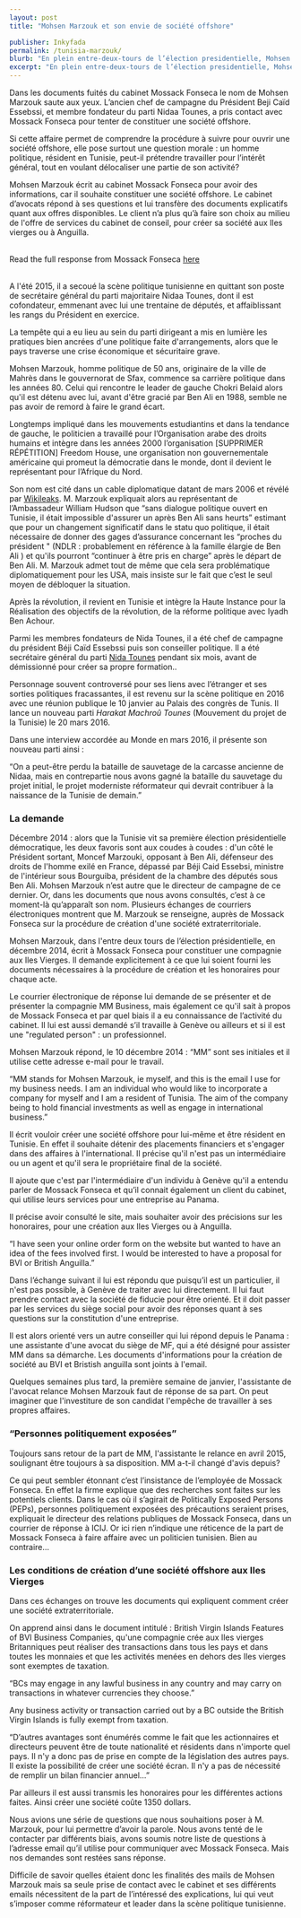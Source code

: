 ```yaml
---
layout: post
title: "Mohsen Marzouk et son envie de société offshore"

publisher: Inkyfada
permalink: /tunisia-marzouk/
blurb: "En plein entre-deux-tours de l’élection presidentielle, Mohsen Marzouk, alors directeur de campagne de Béji Caid Essebsi, prend contact avec Mossack Fonseca, pour ouvrir une société offshore."
excerpt: "En plein entre-deux-tours de l’élection presidentielle, Mohsen Marzouk, alors directeur de campagne de Béji Caid Essebsi, prend contact avec Mossack Fonseca, pour ouvrir une société offshore."
---
```


Dans les documents fuités du cabinet Mossack Fonseca  le nom de Mohsen Marzouk saute aux yeux. L’ancien chef de campagne du Président Beji Caïd Essebssi, et membre fondateur du parti Nidaa Tounes, a pris contact avec Mossack Fonseca pour tenter de constituer une société offshore.
 
Si cette affaire permet de comprendre la procédure à suivre pour ouvrir une société offshore, elle pose surtout une question morale : un homme politique, résident en Tunisie, peut-il prétendre travailler pour l’intérêt général, tout en voulant délocaliser une partie de son activité?
  
Mohsen Marzouk écrit au cabinet Mossack Fonseca pour avoir des informations, car il souhaite constituer une société offshore. Le cabinet d’avocats répond à ses questions et lui transfère des documents explicatifs quant aux offres disponibles. Le client n’a plus qu’à faire son choix au milieu de l'offre de services du cabinet de conseil, pour créer sa société aux Iles vierges ou à Anguilla.

<br/>
<div class="panel panel-default">
  <div class="panel-heading">
  Read the full response from Mossack Fonseca <a href="https://sourceafrica.net/documents/24692-ANCIR-L-PanamaPapers-L-Mossack-Fonseca-Responds.html" target="_blank">here</a>
  </div>
</div>
<br/>

A l'été 2015, il a secoué la scène politique tunisienne  en quittant son poste de secrétaire général du parti majoritaire Nidaa Tounes, dont il est cofondateur, emmenant avec lui une trentaine de députés, et affaiblissant les rangs du Président en exercice.
 
La tempête qui a eu lieu au sein du parti dirigeant a mis en lumière les pratiques bien ancrées d'une politique faite d'arrangements, alors que le pays traverse une crise économique et sécuritaire grave.
 
Mohsen Marzouk, homme politique de 50 ans, originaire de la ville de Mahrès dans le gouvernorat de Sfax, commence sa carrière politique dans les années 80. Celui qui rencontre le leader de gauche Chokri Belaid alors qu'il est détenu avec lui, avant d'être gracié par Ben Ali en 1988, semble ne pas avoir de remord à faire le grand écart.
 
Longtemps impliqué dans les mouvements estudiantins et dans la tendance de gauche, le politicien a travaillé pour l’Organisation arabe des droits humains et intègre dans les années 2000 l’organisation [SUPPRIMER RÉPÉTITION] Freedom House, une organisation non gouvernementale américaine qui promeut la démocratie dans le monde, dont il devient le représentant pour l’Afrique du Nord.
 
Son nom est cité dans un cable diplomatique datant de mars 2006 et révélé par [Wikileaks](https://wikileaks.org/plusd/cables/06TUNIS1255_a.html). M. Marzouk expliquait alors au représentant de l’Ambassadeur William Hudson que “sans dialogue politique ouvert en Tunisie, il était impossible d'assurer un après Ben Ali sans heurts” estimant que pour un changement significatif dans le statu quo politique, il était nécessaire de donner des gages d’assurance concernant les “proches du président " (NDLR : probablement en référence à la famille élargie de Ben Ali ) et qu'ils pourront “continuer à être pris en charge” après le départ de Ben Ali. M. Marzouk admet tout de même que cela sera problématique diplomatiquement pour les USA, mais insiste sur le fait que c’est le seul moyen de débloquer la situation.
 
Après la révolution, il revient en Tunisie et intègre la Haute Instance pour la Réalisation des objectifs de la révolution, de la réforme politique avec Iyadh Ben Achour.

Parmi les membres fondateurs de Nida Tounes, il a été chef de campagne du président Béji Caïd Essebssi puis son conseiller politique. Il a été secrétaire général du parti [Nida Tounes](http://www.lemonde.fr/afrique/article/2016/03/16/en-tunisie-le-parti-nidaa-tounes-est-devenu-une-coquille-vide_4883993_3212.html) pendant six mois, avant de démissionné pour créer sa propre formation..
  
Personnage souvent controversé pour ses liens avec l’étranger et ses sorties politiques fracassantes, il est revenu sur la scène politique en 2016 avec une réunion publique le 10 janvier au Palais des congrès de Tunis. Il lance un nouveau parti *Harakat Machroû Tounes* (Mouvement du projet de la Tunisie) le 20 mars 2016.
 
Dans une interview accordée au Monde en mars 2016, il présente son nouveau parti ainsi :

“On a peut-être perdu la bataille de sauvetage de la carcasse ancienne de Nidaa, mais en contrepartie nous avons gagné la bataille du sauvetage du projet initial, le projet moderniste réformateur qui devrait contribuer à la naissance de la Tunisie de demain.”

### La demande

Décembre 2014 : alors que la Tunisie vit sa première élection présidentielle démocratique, les deux favoris sont aux coudes à coudes : d'un côté le Président sortant, Moncef Marzouki, opposant à Ben Ali, défenseur des droits de l'homme exilé en France, dépassé par Béji Caid Essebsi, ministre de l'intérieur sous Bourguiba, président de la chambre des députés sous Ben Ali.
Mohsen Marzouk n’est autre que le directeur de campagne de ce dernier. Or, dans les documents que nous avons consultés, c’est à ce moment-là qu’apparaît son nom. Plusieurs échanges de courriers électroniques montrent que  M. Marzouk se renseigne, auprès de Mossack Fonseca sur la procédure de création  d'une société extraterritoriale.

Mohsen Marzouk, dans l'entre deux tours de l’élection présidentielle, en décembre 2014, écrit à Mossack Fonseca pour constituer une compagnie aux Iles Vierges. Il demande explicitement à ce que lui soient fourni les documents nécessaires à la procédure de création et les honoraires pour chaque acte.
 
Le courrier électronique de réponse lui demande de se présenter et de présenter la compagnie MM Business,  mais également ce qu'il sait à propos de Mossack Fonseca et par quel biais il a eu connaissance de l’activité du cabinet. Il lui est aussi demandé s’il travaille à Genève ou ailleurs et si il est une "regulated person" : un professionnel.


Mohsen Marzouk répond, le 10 décembre 2014 : “MM” sont ses initiales et il utilise cette adresse e-mail pour le travail.
 
“MM stands for Mohsen Marzouk, ie myself, and this is the email I use for my business needs.
I am an individual who would like to incorporate a company for myself and I am a resident of Tunisia. The aim of the company being to hold financial investments as well as engage in international business.”

 
Il écrit vouloir créer une société offshore pour lui-même et être résident en Tunisie. En effet il souhaite détenir des placements financiers et s'engager dans des affaires à l'international. Il précise qu'il n'est pas un intermédiaire ou un agent et qu'il sera le propriétaire final de la société.
 
Il ajoute que c'est par l'intermédiaire d'un individu à Genève qu'il a entendu parler de Mossack Fonseca et qu’il connait également un client du cabinet, qui utilise leurs services pour une entreprise au Panama.
 
Il précise avoir consulté le site, mais souhaiter avoir des précisions sur les honoraires, pour une création aux Iles Vierges ou à Anguilla.
 
“I have seen your online order form on the website but wanted to have an idea of the fees involved first. I would be interested to have a proposal for BVI or British Anguilla.”

Dans l’échange suivant il lui est répondu que puisqu’il est un particulier, il n'est pas possible, à Genève de traiter avec lui directement. Il lui faut prendre contact avec la société de fiducie pour être orienté. Et il doit passer par les services du siège social pour avoir des réponses quant à ses questions sur la constitution d'une entreprise.
 
Il est alors orienté vers un autre conseiller qui lui répond depuis le Panama : une assistante d'une avocat du siège de MF, qui a été désigné pour assister MM dans sa démarche. Les documents d'informations pour la création de société au BVI et Bristish anguilla sont joints à l'email.

Quelques semaines plus tard, la première semaine de janvier, l'assistante de l'avocat relance Mohsen Marzouk faut de réponse de sa part. On peut imaginer que l'investiture de son candidat l'empêche de travailler à ses propres affaires.

### “Personnes politiquement exposées”

Toujours sans retour de la part de MM, l'assistante le relance en avril 2015, soulignant être toujours à sa disposition. MM a-t-il changé d'avis depuis?
 
Ce qui peut sembler étonnant c’est l’insistance de l’employée de Mossack Fonseca. En effet la firme explique que des recherches sont faites sur les potentiels clients. Dans le cas où il s’agirait de Politically Exposed Persons (PEPs), personnes politiquement exposées des précautions seraient prises, expliquait le directeur des relations publiques de Mossack Fonseca, dans un courrier de réponse à ICIJ. Or ici rien n’indique une réticence de la part de Mossack Fonseca à faire affaire avec un politicien tunisien. Bien au contraire…


### Les conditions de création d’une société offshore aux Iles Vierges

Dans ces échanges on trouve les documents qui expliquent comment créer une société extraterritoriale.
 
On apprend ainsi dans le document intitulé :  British Virgin Islands Features of BVI Business Companies, qu'une compagnie crée aux Iles vierges Britanniques peut réaliser des transactions dans tous les pays et dans toutes les monnaies et que les activités menées en dehors des Iles vierges sont exemptes de taxation.
 
“BCs may engage in any lawful business in any country and may carry on transactions in whatever currencies they choose.”
 
Any business activity or transaction carried out by a BC outside the British Virgin Islands is fully exempt from taxation.
 
“D’autres avantages sont énumérés comme le fait que les actionnaires et directeurs peuvent être de toute nationalité et résidents dans n'importe quel pays. Il n'y a donc pas de prise en compte de la législation des autres pays. Il existe la possibilité de créer une société écran. Il n'y a pas de nécessité de remplir un bilan financier annuel…”
 
Par ailleurs il est aussi transmis les honoraires pour les différentes actions faites. Ainsi créer une société coûte 1350 dollars.
 
Nous avions une série de questions que nous souhaitions poser à M. Marzouk, pour lui permettre d’avoir la parole. Nous avons tenté de le contacter par différents biais, avons soumis notre liste de questions à l’adresse email qu’il utilise pour communiquer avec Mossack Fonseca. Mais nos demandes sont restées sans réponse.

Difficile de savoir quelles étaient donc les finalités des mails de Mohsen Marzouk mais sa seule prise de contact avec le cabinet et ses différents emails nécessitent de la part de l’intéressé des explications, lui qui veut s’imposer comme réformateur et leader dans la scène politique tunisienne.

